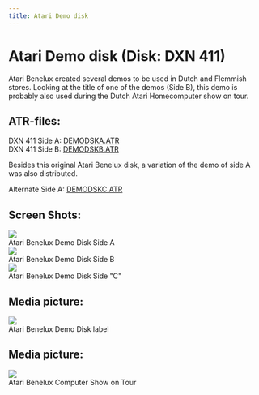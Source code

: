 ```yaml
---
title: Atari Demo disk
---
```

# Atari Demo disk (Disk: DXN 411)  
Atari Benelux created several demos to be used in Dutch and Flemmish stores. Looking at the title of one of the demos (Side B), this demo is probably also used during the Dutch Atari Homecomputer show on tour.  
  
## ATR-files:  
DXN 411 Side A: [DEMODSKA.ATR](attachments/DEMODSKA.ATR)  
DXN 411 Side B: [DEMODSKB.ATR](attachments/DEMODSKB.ATR)  
  
Besides this original Atari Benelux disk, a variation of the demo of side A was also distributed.  
  
Alternate Side A: [DEMODSKC.ATR](attachments/DEMODSKC.ATR)  
  
## Screen Shots:  
![](attachments/bnl_screenshot1.jpg)  
Atari Benelux Demo Disk Side A  
![](attachments/bnl_screenshot2.jpg)  
Atari Benelux Demo Disk Side B  
![](attachments/bnl_screenshot3.jpg)  
Atari Benelux Demo Disk Side "C"  
  
## Media picture:  
![](attachments/atari_benelux_demo_disk.jpg)  
Atari Benelux Demo Disk label  
  
## Media picture:  
![](attachments/atari_computershow2.jpg)  
Atari Benelux Computer Show on Tour  

